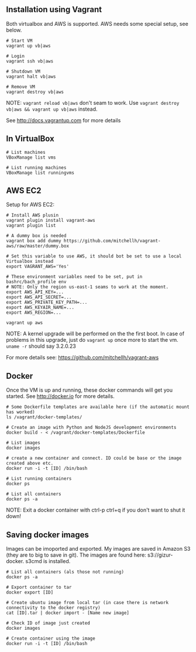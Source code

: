 Installation using Vagrant
-------------------------

Both virtualbox and AWS is supported. AWS needs some special setup, see below.

```
# Start VM
vagrant up vb|aws

# Login
vagrant ssh vb|aws

# Shutdown VM
vagrant halt vb|aws

# Remove VM
vagrant destroy vb|aws
```

NOTE: `vagrant reload vb|aws` don't seam to work. Use `vagrant destroy vb|aws && vagrant up vb|aws` instead.


See http://docs.vagrantup.com for more details


## In VirtualBox

```
# List machines
VBoxManage list vms

# List running machines
VBoxManage list runningvms
```


## AWS EC2

Setup for AWS EC2:

```
# Install AWS plusin
vagrant plugin install vagrant-aws
vagrant plugin list

# A dummy box is needed
vagrant box add dummy https://github.com/mitchellh/vagrant-aws/raw/master/dummy.box

# Set this variable to use AWS, it should bot be set to use a local Virtualbox instead
export VAGRANT_AWS='Yes'

# These environment variables need to be set, put in bashrc/bach_profile env 
# NOTE: Only the region us-east-1 seams to work at the moment.
export AWS_API_KEY=...
export AWS_API_SECRET=...
export AWS_PRIVATE_KEY_PATH=...
export AWS_KEYAIR_NAME=...
export AWS_REGION=...

vagrant up aws
```

NOTE: A kernel upgrade will be performed on the the first boot. In case of problems
in this upgrade, just do `vagrant up` once more to start the vm. `uname -r` should
say 3.2.0.23


For more details see:  https://github.com/mitchellh/vagrant-aws


Docker
-----

Once the VM is up and running, these docker commands will get you started.
See http://docker.io for more details.


```
# Some Dockerfile templates are available here (if the automatic mount has worked) 
ls /vagrant/docker-templates/

# Create an image with Python and NodeJS development environments
docker build - < /vagrant/docker-templates/Dockerfile

# List images
docker images

# create a new container and connect. ID could be base or the image created above etc.
docker run -i -t [ID] /bin/bash

# List running containers
docker ps

# List all containers
docker ps -a
```

NOTE: Exit a docker container with ctrl-p ctrl+q if you don't want to shut it down!


## Saving docker images

Images can be imoported and exported. My images are saved in Amazon S3 (they are to big to save in git).
The images are found here: s3://gizur-docker. s3cmd is installed.


```
# List all containers (als those not running)
docker ps -a

# Export container to tar
docker export [ID]

# Create ubuntu image from local tar (in case there is network connectivity to the docker registry)
cat [ID].tar | docker import - [Name new image] 

# Check ID of image just created
docker images

# Create container using the image
docker run -i -t [ID] /bin/bash
```



